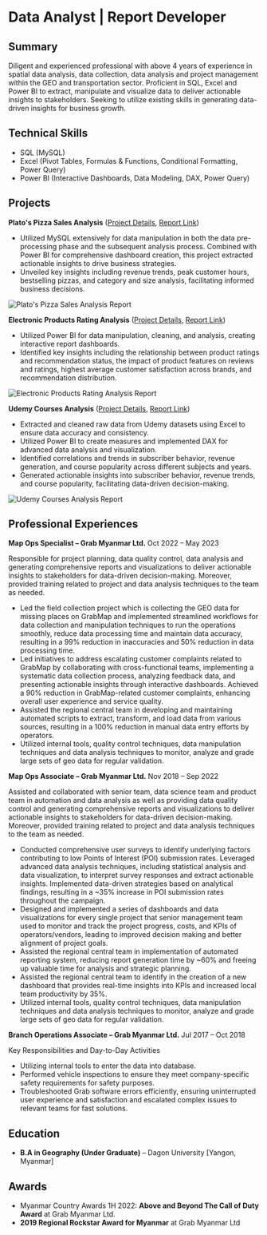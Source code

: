 # Data Analyst | Report Developer



## Summary
Diligent and experienced professional with above 4 years of experience in spatial data analysis, data collection, data analysis and project management within the GEO and transportation sector. Proficient in SQL, Excel and Power BI to extract, manipulate and visualize data to deliver actionable insights to stakeholders. Seeking to utilize existing skills in generating data-driven insights for business growth.



## Technical Skills
* SQL (MySQL)
* Excel (Pivot Tables, Formulas & Functions, Conditional Formatting, Power Query)
* Power BI (Interactive Dashboards, Data Modeling, DAX, Power Query)



## Projects
**Plato's Pizza Sales Analysis** ([Project Details](https://github.com/Zay-Yar-Htay/Pizza-Sales-Analysis), [Report Link](https://app.powerbi.com/view?r=eyJrIjoiYmZkNzg0NzMtMmNhNS00Y2JiLThlMGEtNWUzNWNiZGQzNzk3IiwidCI6ImRmODY3OWNkLWE4MGUtNDVkOC05OWFjLWM4M2VkN2ZmOTVhMCJ9))
* Utilized MySQL extensively for data manipulation in both the data pre-processing phase and the subsequent analysis process. Combined with Power BI for comprehensive dashboard creation, this project extracted actionable insights to drive business strategies.
* Unveiled key insights including revenue trends, peak customer hours, bestselling pizzas, and category and size analysis, facilitating informed business decisions.

![Plato's Pizza Sales Analysis Report](https://github.com/Zay-Yar-Htay/Pizza-Sales-Analysis/assets/157587547/8d40f53a-e9de-4a73-b723-916a9e22d39b)

**Electronic Products Rating Analysis** ([Project Details](https://github.com/Zay-Yar-Htay/Electronic-Products-Rating-Analysis/tree/main), [Report Link](https://app.powerbi.com/view?r=eyJrIjoiZjAyNThlZDUtYzdkNS00NWY0LTljMWQtNjY0MDZlN2Q3MTJkIiwidCI6IjQ2NTRiNmYxLTBlNDctNDU3OS1hOGExLTAyZmU5ZDk0M2M3YiIsImMiOjl9))
* Utilized Power BI for data manipulation, cleaning, and analysis, creating interactive report dashboards.
* Identified key insights including the relationship between product ratings and recommendation status, the impact of product features on reviews and ratings, highest average customer satisfaction across brands, and recommendation distribution.

![Electronic Products Rating Analysis Report](https://github.com/Zay-Yar-Htay/Electronic-Products-Rating-Analysis/assets/157587547/c632f6eb-49fe-4a20-a264-7496c8c8bdd7)


**Udemy Courses Analysis** ([Project Details](https://github.com/Zay-Yar-Htay/Udemy-Courses-Analysis), [Report Link](https://app.powerbi.com/view?r=eyJrIjoiZDQ5NmQ4YTItYTNkOC00N2YwLWEyZTYtNTU1Y2FiM2ZiYTg3IiwidCI6ImRmODY3OWNkLWE4MGUtNDVkOC05OWFjLWM4M2VkN2ZmOTVhMCJ9))
*	Extracted and cleaned raw data from Udemy datasets using Excel to ensure data accuracy and consistency.
*	Utilized Power BI to create measures and implemented DAX for advanced data analysis and visualization.
*	Identified correlations and trends in subscriber behavior, revenue generation, and course popularity across different subjects and years.
*	Generated actionable insights into subscriber behavior, revenue trends, and course popularity, facilitating data-driven decision-making.

![Udemy Courses Analysis Report](https://github.com/Zay-Yar-Htay/Udemy-Courses-Analysis/assets/157587547/dccc79a9-b9a3-411a-ab6c-10eec1ed0919)


## Professional Experiences
**Map Ops Specialist – Grab Myanmar Ltd.** Oct 2022 – May 2023

Responsible for project planning, data quality control, data analysis and generating comprehensive reports and visualizations to deliver actionable insights to stakeholders for data-driven decision-making. Moreover, provided training related to project and data analysis techniques to the team as needed.
*	Led the field collection project which is collecting the GEO data for missing places on GrabMap and implemented streamlined workflows for data collection and manipulation techniques to run the operations smoothly, reduce data processing time and maintain data accuracy, resulting in a 99% reduction in inaccuracies and 50% reduction in data processing time.
*	Led initiatives to address escalating customer complaints related to GrabMap by collaborating with cross-functional teams, implementing a systematic data collection process, analyzing feedback data, and presenting actionable insights through interactive dashboards. Achieved a 90% reduction in GrabMap-related customer complaints, enhancing overall user experience and service quality.
*	Assisted the regional central team in developing and maintaining automated scripts to extract, transform, and load data from various sources, resulting in a 100% reduction in manual data entry efforts by operators.
* Utilized internal tools, quality control techniques, data manipulation techniques and data analysis techniques to monitor, analyze and grade large sets of geo data for regular validation.

**Map Ops Associate – Grab Myanmar Ltd.** Nov 2018 – Sep 2022

Assisted and collaborated with senior team, data science team and product team in automation and data analysis as well as providing data quality control and generating comprehensive reports and visualizations to deliver actionable insights to stakeholders for data-driven decision-making. Moreover, provided training related to project and data analysis techniques to the team as needed.
*	Conducted comprehensive user surveys to identify underlying factors contributing to low Points of Interest (POI) submission rates. Leveraged advanced data analysis techniques, including statistical analysis and data visualization, to interpret survey responses and extract actionable insights. Implemented data-driven strategies based on analytical findings, resulting in a ~35% increase in POI submission rates throughout the campaign.
*	Designed and implemented a series of dashboards and data visualizations for every single project that senior management team used to monitor and track the project progress, costs, and KPIs of operators/vendors, leading to improved decision making and better alignment of project goals.
*	Assisted the regional central team in implementation of automated reporting system, reducing report generation time by ~60% and freeing up valuable time for analysis and strategic planning.
*	Assisted the regional central team to identify in the creation of a new dashboard that provides real-time insights into KPIs and increased local team productivity by 35%.
*	Utilized internal tools, quality control techniques, data manipulation techniques and data analysis techniques to monitor, analyze and grade large sets of geo data for regular validation.

**Branch Operations Associate – Grab Myanmar Ltd.** Jul 2017 – Oct 2018

Key Responsibilities and Day-to-Day Activities
*	Utilizing internal tools to enter the data into database.
*	Performed vehicle inspections to ensure they meet company-specific safety requirements for safety purposes.
*	Troubleshooted Grab software errors efficiently, ensuring uninterrupted user experience and satisfaction and escalated complex issues to relevant teams for fast solutions.



## Education
* **B.A in Geography (Under Graduate)** – Dagon University [Yangon, Myanmar]



## Awards
*	Myanmar Country Awards 1H 2022: **Above and Beyond The Call of Duty Award** at Grab Myanmar Ltd.
*	**2019 Regional Rockstar Award for Myanmar** at Grab Myanmar Ltd
